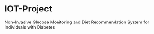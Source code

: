# IOT-Project
Non-Invasive Glucose Monitoring and Diet Recommendation System for Individuals with Diabetes 
